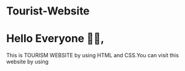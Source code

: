 # Tourist-Website
<h1>Hello Everyone 💫💫,</h1>
<p>This is TOURISM WEBSITE by using HTML and CSS.You can visit this website by using </p>
